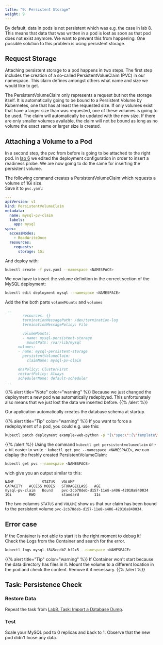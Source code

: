 ```yaml
---
title: "9. Persistent Storage"
weight: 9
---
```


By default, data in pods is not persistent which was e.g. the case in lab 8. This means that data that was written in a pod is lost as soon as that pod does not exist anymore. We want to prevent this from happening. One possible solution to this problem is using persistent storage.


## Request Storage

Attaching persistent storage to a pod happens in two steps. The first step includes the creation of a so-called PersistentVolueClaim (PVC) in our namespace. This claim defines amongst others what name and size we would like to get.

The PersistentVolumeClaim only represents a request but not the storage itself. It is automatically going to be bound to a Persistent Volume by Kubernetes, one that has at least the requested size. If only volumes exist that have a larger size than was requested, one of these volumes is going to be used. The claim will automatically be updated with the new size. If there are only smaller volumes available, the claim will not be bound as long as no volume the exact same or larger size is created.


## Attaching a Volume to a Pod

In a second step, the pvc from before is going to be attached to the right pod. In [lab 6](../06.0/) we edited the deployment configuration in order to insert a readiness probe. We are now going to do the same for inserting the persistent volume.

The following command creates a PersistentVolumeClaim which requests a volume of 1Gi size.  
Save it to `pvc.yaml`:

```yaml
---
apiVersion: v1
kind: PersistentVolumeClaim
metadata:
  name: mysql-pv-claim
  labels:
    app: mysql
spec:
  accessModes:
    - ReadWriteOnce
  resources:
    requests:
      storage: 1Gi
```

And deploy with:

```bash
kubectl create -f pvc.yaml --namespace <NAMESPACE>
```

We now have to insert the volume definition in the correct section of the MySQL deployment:

```bash
kubectl edit deployment mysql --namespace <NAMESPACE>
```

Add the the both parts `volumeMounts` and `volumes`

```yaml
...
        resources: {}
        terminationMessagePath: /dev/termination-log
        terminationMessagePolicy: File

        volumeMounts:
        - name: mysql-persistent-storage
          mountPath: /var/lib/mysql
      volumes:
      - name: mysql-persistent-storage
        persistentVolumeClaim:
          claimName: mysql-pv-claim

      dnsPolicy: ClusterFirst
      restartPolicy: Always
      schedulerName: default-scheduler
...
```

{{% alert title="Note" color="warning" %}}
Because we just changed the deployment a new pod was automatically redeployed. This unfortunately also means that we just lost the data we inserted before.
{{% /alert %}}

Our application automatically creates the database schema at startup.

{{% alert title="Tip" color="warning" %}}
If you want to force a redeployment of a pod, you could e.g. use this:

```bash
kubectl patch deployment example-web-python -p "{\"spec\":{\"template\":{\"metadata\":{\"labels\":{\"date\":\"`date +'%s'`\"}}}}}" --namespace <NAMESPACE>
```

{{% /alert %}}
Using the command `kubectl get persistentvolumeclaim` or - a bit easier to write - `kubectl get pvc --namespace <NAMESPACE>`, we can display the freshly created PersistentVolumeClaim:

```bash
kubectl get pvc --namespace <NAMESPACE>
```

wich give you an output similar to this:

```
NAME             STATUS   VOLUME                                     CAPACITY   ACCESS MODES   STORAGECLASS   AGE
mysql-pv-claim   Bound    pvc-2cb78deb-d157-11e8-a406-42010a840034   1Gi        RWO            standard       11s
```

The two columns `STATUS` and `VOLUME` show us that our claim has been bound to the persistent volume `pvc-2cb78deb-d157-11e8-a406-42010a840034`.


## Error case

If the Container is not able to start it is the right moment to debug it!  
Check the Logs from the Container and search for the error.

```bash
kubectl logs mysql-f845ccdb7-hf2x5 --namespace <NAMESPACE>
```

{{% alert title="Tip" color="warning" %}}
If Container won't start because the data directory has files in it. Mount the volume to a different location in the pod and check the content. Remove it if necessary.
{{% /alert %}}


## Task: Persistence Check


### Restore Data

Repeat the task from [Lab8, Task: Import a Database Dump](../08.0/#task-import-a-database-dump).


### Test

Scale your MySQL pod to 0 replicas and back to 1. Observe that the new pod didn't loose any data.
